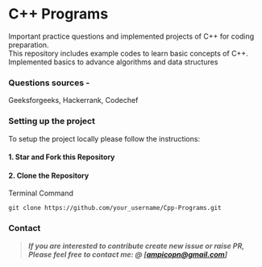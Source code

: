 # C++ Programs
Important practice questions and implemented projects of C++ for coding preparation.<br>
This repository includes example codes to learn basic concepts of C++. <br>
Implemented basics to advance algorithms and data structures

### Questions sources - 
Geeksforgeeks, Hackerrank, Codechef

### Setting up the project

To setup the project locally please follow the instructions:
#### 1. Star and Fork this Repository

#### 2. Clone the Repository
Terminal Command
```
git clone https://github.com/your_username/Cpp-Programs.git
```


### Contact

> **_If you are interested to contribute create new issue or raise PR, Please feel free to contact me:   @ [ampicopn@gmail.com]_**
